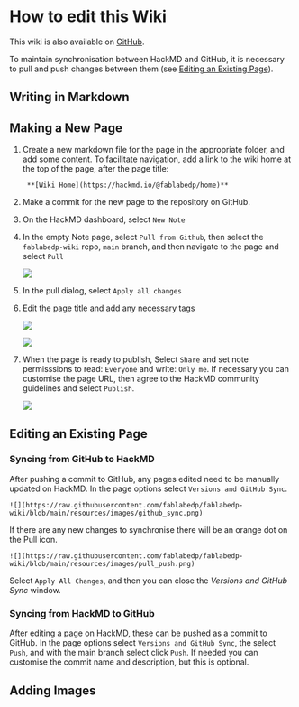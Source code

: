 # How to edit this Wiki

This wiki is also available on [GitHub](https://raw.githubusercontent.com/fablabedp/fablabedp-wiki).

To maintain synchronisation between HackMD and GitHub, it is necessary to pull and push changes between them (see [Editing an Existing Page](#editing-an-existing-page)).


## Writing in Markdown





## Making a New Page


1. Create a new markdown file for the page in the appropriate folder, and add some content.  To facilitate navigation, add a link to the wiki home at the top of the page, after the page title:  

	` **[Wiki Home](https://hackmd.io/@fablabedp/home)**`  

2. Make a commit for the new page to the repository on GitHub.
3. On the HackMD dashboard, select `New Note`
4. In the empty Note page, select `Pull from Github`, then select the `fablabedp-wiki` repo, `main` branch, and then navigate to the page and select `Pull`

	![](https://raw.githubusercontent.com/fablabedp/fablabedp-wiki/blob/main/resources/images/pull_from_github.png)  

5. In the pull dialog, select `Apply all changes`
6. Edit the page title and add any necessary tags  

	![](https://raw.githubusercontent.com/fablabedp/fablabedp-wiki/blob/main/resources/images/title_and_tags.png)  

	![](https://raw.githubusercontent.com/fablabedp/fablabedp-wiki/blob/main/resources/images/title_and_tags_edited.png)  

7. When the page is ready to publish, Select `Share` and set note permisssions to read: `Everyone` and write: `Only me`.  If necessary you can customise the page URL, then agree to the HackMD community guidelines and select `Publish`.

	![](https://raw.githubusercontent.com/fablabedp/fablabedp-wiki/blob/main/resources/images/publish.png)  



## Editing an Existing Page

### Syncing from GitHub to HackMD

After pushing a commit to GitHub, any pages edited need to be manually updated on HackMD.  In the page options select `Versions and GitHub Sync`.

	![](https://raw.githubusercontent.com/fablabedp/fablabedp-wiki/blob/main/resources/images/github_sync.png)  

If there are any new changes to synchronise there will be an orange dot on the Pull icon.  

	![](https://raw.githubusercontent.com/fablabedp/fablabedp-wiki/blob/main/resources/images/pull_push.png)  

Select `Apply All Changes`, and then you can close the _Versions and GitHub Sync_ window.


### Syncing from HackMD to GitHub

After editing a page on HackMD, these can be pushed as a commit to GitHub.  In the page options select `Versions and GitHub Sync`, the select `Push`, and with the main branch select click `Push`.  If needed you can customise the commit name and description, but this is optional.


## Adding Images